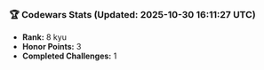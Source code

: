### 🏆 Codewars Stats (Updated: 2025-10-30 16:11:27 UTC)

- **Rank:** 8 kyu
- **Honor Points:** 3
- **Completed Challenges:** 1
